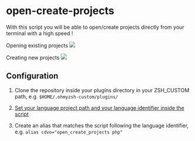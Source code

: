 # open-create-projects

With this script you will be able to open/create projects directly from your terminal with a high speed !

Opening existing projects
![](http://recordit.co/LDskdQ3q3t)

Creating new projects
![](http://recordit.co/DHHZmdb0oB)

## Configuration

1. Clone the repository inside your plugins directory in your ZSH_CUSTOM path, e.g. `$HOME/.ohmyzsh-custom/plugins/`

2. [Set your language project path and your language identifier inside the script](https://github.com/MarcosSegovia/open-create-projects/blob/master/open-create-projects.plugin.zsh#L1-L9)

3. Create an alias that matches the script following the language identifier, e.g.
`alias cdvo="open_create_projects php"`

